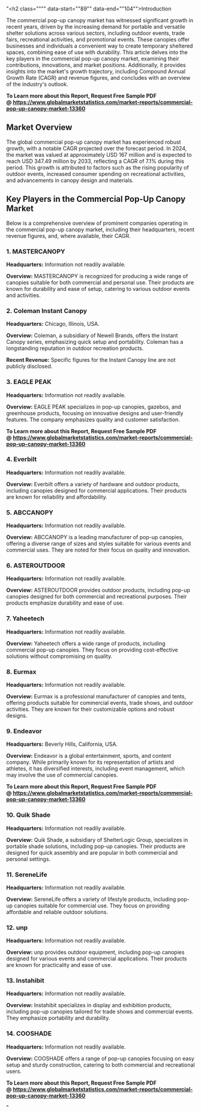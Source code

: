"<h2 class="""" data-start=""89"" data-end=""104"">Introduction</h2>
<p class="""" data-start=""106"" data-end=""301""><span class=""relative -mx-px my-[-0.2rem] rounded-sm px-px py-[0.2rem]"">The commercial pop-up canopy market has witnessed significant growth in recent years, driven by the increasing demand for portable and versatile shelter solutions across various sectors, including outdoor events, trade fairs, recreational activities, and promotional events.</span> <span class=""relative -mx-px my-[-0.2rem] rounded-sm px-px py-[0.2rem]"">These canopies offer businesses and individuals a convenient way to create temporary sheltered spaces, combining ease of use with durability.</span> <span class=""relative -mx-px my-[-0.2rem] rounded-sm px-px py-[0.2rem]"">This article delves into the key players in the commercial pop-up canopy market, examining their contributions, innovations, and market positions.</span> <span class=""relative -mx-px my-[-0.2rem] rounded-sm px-px py-[0.2rem]"">Additionally, it provides insights into the market's growth trajectory, including Compound Annual Growth Rate (CAGR) and revenue figures, and concludes with an overview of the industry's outlook.</span></p>
<p class="""" data-start=""106"" data-end=""301""><span class=""relative -mx-px my-[-0.2rem] rounded-sm px-px py-[0.2rem]""><strong>To Learn more about this Report, Request Free Sample PDF @&nbsp;<a href=""https://www.globalmarketstatistics.com/market-reports/commercial-pop-up-canopy-market-13360"">https://www.globalmarketstatistics.com/market-reports/commercial-pop-up-canopy-market-13360</a></strong></span></p>
<h2 class="""" data-start=""303"" data-end=""321"">Market Overview&nbsp;</h2>
<p class="""" data-start=""323"" data-end=""518""><span class=""relative -mx-px my-[-0.2rem] rounded-sm px-px py-[0.2rem]"">The global commercial pop-up canopy market has experienced robust growth, with a notable CAGR projected over the forecast period.</span> <span class=""relative -mx-px my-[-0.2rem] rounded-sm px-px py-[0.2rem]"">In 2024, the market was valued at approximately USD 167 million and is expected to reach USD 347.49 million by 2033, reflecting a CAGR of 7.1% during this period.</span> <span class=""relative -mx-px my-[-0.2rem] rounded-sm px-px py-[0.2rem]"">This growth is attributed to factors such as the rising popularity of outdoor events, increased consumer spending on recreational activities, and advancements in canopy design and materials.</span></p>
<h2 class="""" data-start=""520"" data-end=""573"">Key Players in the Commercial Pop-Up Canopy Market</h2>
<p class="""" data-start=""575"" data-end=""769"">Below is a comprehensive overview of prominent companies operating in the commercial pop-up canopy market, including their headquarters, recent revenue figures, and, where available, their CAGR.</p>
<h3 class="""" data-start=""771"" data-end=""790"">1. MASTERCANOPY</h3>
<p class="""" data-start=""792"" data-end=""895""><strong data-start=""792"" data-end=""809"">Headquarters:</strong> <span class=""relative -mx-px my-[-0.2rem] rounded-sm px-px py-[0.2rem]"">Information not readily available.</span></p>
<p class="""" data-start=""897"" data-end=""1036""><strong data-start=""897"" data-end=""910"">Overview:</strong> <span class=""relative -mx-px my-[-0.2rem] rounded-sm px-px py-[0.2rem]"">MASTERCANOPY is recognized for producing a wide range of canopies suitable for both commercial and personal use.</span> <span class=""relative -mx-px my-[-0.2rem] rounded-sm px-px py-[0.2rem]"">Their products are known for durability and ease of setup, catering to various outdoor events and activities.</span></p>
<h3 class="""" data-start=""1038"" data-end=""1067"">2. Coleman Instant Canopy</h3>
<p class="""" data-start=""1069"" data-end=""1172""><strong data-start=""1069"" data-end=""1086"">Headquarters:</strong> <span class=""relative -mx-px my-[-0.2rem] rounded-sm px-px py-[0.2rem]"">Chicago, Illinois, USA.</span></p>
<p class="""" data-start=""1174"" data-end=""1313""><strong data-start=""1174"" data-end=""1187"">Overview:</strong> <span class=""relative -mx-px my-[-0.2rem] rounded-sm px-px py-[0.2rem]"">Coleman, a subsidiary of Newell Brands, offers the Instant Canopy series, emphasizing quick setup and portability.</span> <span class=""relative -mx-px my-[-0.2rem] rounded-sm px-px py-[0.2rem]"">Coleman has a longstanding reputation in outdoor recreation products.</span></p>
<p class="""" data-start=""1315"" data-end=""1420""><strong data-start=""1315"" data-end=""1334"">Recent Revenue:</strong> <span class=""relative -mx-px my-[-0.2rem] rounded-sm px-px py-[0.2rem]"">Specific figures for the Instant Canopy line are not publicly disclosed.</span></p>
<h3 class="""" data-start=""1422"" data-end=""1439"">3. EAGLE PEAK</h3>
<p class="""" data-start=""1441"" data-end=""1544""><strong data-start=""1441"" data-end=""1458"">Headquarters:</strong> <span class=""relative -mx-px my-[-0.2rem] rounded-sm px-px py-[0.2rem]"">Information not readily available.</span></p>
<p class="""" data-start=""1546"" data-end=""1725""><strong data-start=""1546"" data-end=""1559"">Overview:</strong> <span class=""relative -mx-px my-[-0.2rem] rounded-sm px-px py-[0.2rem]"">EAGLE PEAK specializes in pop-up canopies, gazebos, and greenhouse products, focusing on innovative designs and user-friendly features.</span> <span class=""relative -mx-px my-[-0.2rem] rounded-sm px-px py-[0.2rem]"">The company emphasizes quality and customer satisfaction.</span></p>
<p class="""" data-start=""1546"" data-end=""1725""><span class=""relative -mx-px my-[-0.2rem] rounded-sm px-px py-[0.2rem]""><strong>To Learn more about this Report, Request Free Sample PDF @&nbsp;<a href=""https://www.globalmarketstatistics.com/market-reports/commercial-pop-up-canopy-market-13360"">https://www.globalmarketstatistics.com/market-reports/commercial-pop-up-canopy-market-13360</a></strong></span></p>
<h3 class="""" data-start=""1727"" data-end=""1742"">4. Everbilt</h3>
<p class="""" data-start=""1744"" data-end=""1847""><strong data-start=""1744"" data-end=""1761"">Headquarters:</strong> <span class=""relative -mx-px my-[-0.2rem] rounded-sm px-px py-[0.2rem]"">Information not readily available.</span></p>
<p class="""" data-start=""1849"" data-end=""1988""><strong data-start=""1849"" data-end=""1862"">Overview:</strong> <span class=""relative -mx-px my-[-0.2rem] rounded-sm px-px py-[0.2rem]"">Everbilt offers a variety of hardware and outdoor products, including canopies designed for commercial applications.</span> <span class=""relative -mx-px my-[-0.2rem] rounded-sm px-px py-[0.2rem]"">Their products are known for reliability and affordability.</span></p>
<h3 class="""" data-start=""1990"" data-end=""2006"">5. ABCCANOPY</h3>
<p class="""" data-start=""2008"" data-end=""2111""><strong data-start=""2008"" data-end=""2025"">Headquarters:</strong> <span class=""relative -mx-px my-[-0.2rem] rounded-sm px-px py-[0.2rem]"">Information not readily available.</span></p>
<p class="""" data-start=""2113"" data-end=""2252""><strong data-start=""2113"" data-end=""2126"">Overview:</strong> <span class=""relative -mx-px my-[-0.2rem] rounded-sm px-px py-[0.2rem]"">ABCCANOPY is a leading manufacturer of pop-up canopies, offering a diverse range of sizes and styles suitable for various events and commercial uses.</span> <span class=""relative -mx-px my-[-0.2rem] rounded-sm px-px py-[0.2rem]"">They are noted for their focus on quality and innovation.</span></p>
<h3 class="""" data-start=""2254"" data-end=""2273"">6. ASTEROUTDOOR</h3>
<p class="""" data-start=""2275"" data-end=""2378""><strong data-start=""2275"" data-end=""2292"">Headquarters:</strong> <span class=""relative -mx-px my-[-0.2rem] rounded-sm px-px py-[0.2rem]"">Information not readily available.</span></p>
<p class="""" data-start=""2380"" data-end=""2519""><strong data-start=""2380"" data-end=""2393"">Overview:</strong> <span class=""relative -mx-px my-[-0.2rem] rounded-sm px-px py-[0.2rem]"">ASTEROUTDOOR provides outdoor products, including pop-up canopies designed for both commercial and recreational purposes.</span> <span class=""relative -mx-px my-[-0.2rem] rounded-sm px-px py-[0.2rem]"">Their products emphasize durability and ease of use.</span></p>
<h3 class="""" data-start=""2521"" data-end=""2537"">7. Yaheetech</h3>
<p class="""" data-start=""2539"" data-end=""2642""><strong data-start=""2539"" data-end=""2556"">Headquarters:</strong> <span class=""relative -mx-px my-[-0.2rem] rounded-sm px-px py-[0.2rem]"">Information not readily available.</span></p>
<p class="""" data-start=""2644"" data-end=""2783""><strong data-start=""2644"" data-end=""2657"">Overview:</strong> <span class=""relative -mx-px my-[-0.2rem] rounded-sm px-px py-[0.2rem]"">Yaheetech offers a wide range of products, including commercial pop-up canopies.</span> <span class=""relative -mx-px my-[-0.2rem] rounded-sm px-px py-[0.2rem]"">They focus on providing cost-effective solutions without compromising on quality.</span></p>
<h3 class="""" data-start=""2785"" data-end=""2798"">8. Eurmax</h3>
<p class="""" data-start=""2800"" data-end=""2903""><strong data-start=""2800"" data-end=""2817"">Headquarters:</strong> <span class=""relative -mx-px my-[-0.2rem] rounded-sm px-px py-[0.2rem]"">Information not readily available.</span></p>
<p class="""" data-start=""2905"" data-end=""3044""><strong data-start=""2905"" data-end=""2918"">Overview:</strong> <span class=""relative -mx-px my-[-0.2rem] rounded-sm px-px py-[0.2rem]"">Eurmax is a professional manufacturer of canopies and tents, offering products suitable for commercial events, trade shows, and outdoor activities.</span> <span class=""relative -mx-px my-[-0.2rem] rounded-sm px-px py-[0.2rem]"">They are known for their customizable options and robust designs.</span></p>
<h3 class="""" data-start=""3046"" data-end=""3061"">9. Endeavor</h3>
<p class="""" data-start=""3063"" data-end=""3166""><strong data-start=""3063"" data-end=""3080"">Headquarters:</strong> <span class=""relative -mx-px my-[-0.2rem] rounded-sm px-px py-[0.2rem]"">Beverly Hills, California, USA.</span></p>
<p class="""" data-start=""3168"" data-end=""3347""><strong data-start=""3168"" data-end=""3181"">Overview:</strong> <span class=""relative -mx-px my-[-0.2rem] rounded-sm px-px py-[0.2rem]"">Endeavor is a global entertainment, sports, and content company.</span> <span class=""relative -mx-px my-[-0.2rem] rounded-sm px-px py-[0.2rem]"">While primarily known for its representation of artists and athletes, it has diversified interests, including event management, which may involve the use of commercial canopies.</span></p>
<p class="""" data-start=""3168"" data-end=""3347""><span class=""relative -mx-px my-[-0.2rem] rounded-sm px-px py-[0.2rem]""><strong>To Learn more about this Report, Request Free Sample PDF @&nbsp;<a href=""https://www.globalmarketstatistics.com/market-reports/commercial-pop-up-canopy-market-13360"">https://www.globalmarketstatistics.com/market-reports/commercial-pop-up-canopy-market-13360</a></strong></span></p>
<h3 class="""" data-start=""3349"" data-end=""3367"">10. Quik Shade</h3>
<p class="""" data-start=""3369"" data-end=""3472""><strong data-start=""3369"" data-end=""3386"">Headquarters:</strong> <span class=""relative -mx-px my-[-0.2rem] rounded-sm px-px py-[0.2rem]"">Information not readily available.</span></p>
<p class="""" data-start=""3474"" data-end=""3613""><strong data-start=""3474"" data-end=""3487"">Overview:</strong> <span class=""relative -mx-px my-[-0.2rem] rounded-sm px-px py-[0.2rem]"">Quik Shade, a subsidiary of ShelterLogic Group, specializes in portable shade solutions, including pop-up canopies.</span> <span class=""relative -mx-px my-[-0.2rem] rounded-sm px-px py-[0.2rem]"">Their products are designed for quick assembly and are popular in both commercial and personal settings.</span></p>
<h3 class="""" data-start=""3615"" data-end=""3633"">11. SereneLife</h3>
<p class="""" data-start=""3635"" data-end=""3738""><strong data-start=""3635"" data-end=""3652"">Headquarters:</strong> <span class=""relative -mx-px my-[-0.2rem] rounded-sm px-px py-[0.2rem]"">Information not readily available.</span></p>
<p class="""" data-start=""3740"" data-end=""3879""><strong data-start=""3740"" data-end=""3753"">Overview:</strong> <span class=""relative -mx-px my-[-0.2rem] rounded-sm px-px py-[0.2rem]"">SereneLife offers a variety of lifestyle products, including pop-up canopies suitable for commercial use.</span> <span class=""relative -mx-px my-[-0.2rem] rounded-sm px-px py-[0.2rem]"">They focus on providing affordable and reliable outdoor solutions.</span></p>
<h3 class="""" data-start=""3881"" data-end=""3892"">12. unp</h3>
<p class="""" data-start=""3894"" data-end=""3997""><strong data-start=""3894"" data-end=""3911"">Headquarters:</strong> <span class=""relative -mx-px my-[-0.2rem] rounded-sm px-px py-[0.2rem]"">Information not readily available.</span></p>
<p class="""" data-start=""3999"" data-end=""4138""><strong data-start=""3999"" data-end=""4012"">Overview:</strong> <span class=""relative -mx-px my-[-0.2rem] rounded-sm px-px py-[0.2rem]"">unp provides outdoor equipment, including pop-up canopies designed for various events and commercial applications.</span> <span class=""relative -mx-px my-[-0.2rem] rounded-sm px-px py-[0.2rem]"">Their products are known for practicality and ease of use.</span></p>
<h3 class="""" data-start=""4140"" data-end=""4158"">13. Instahibit</h3>
<p class="""" data-start=""4160"" data-end=""4263""><strong data-start=""4160"" data-end=""4177"">Headquarters:</strong> <span class=""relative -mx-px my-[-0.2rem] rounded-sm px-px py-[0.2rem]"">Information not readily available.</span></p>
<p class="""" data-start=""4265"" data-end=""4404""><strong data-start=""4265"" data-end=""4278"">Overview:</strong> <span class=""relative -mx-px my-[-0.2rem] rounded-sm px-px py-[0.2rem]"">Instahibit specializes in display and exhibition products, including pop-up canopies tailored for trade shows and commercial events.</span> <span class=""relative -mx-px my-[-0.2rem] rounded-sm px-px py-[0.2rem]"">They emphasize portability and durability.</span></p>
<h3 class="""" data-start=""4406"" data-end=""4422"">14. COOSHADE</h3>
<p class="""" data-start=""4424"" data-end=""4527""><strong data-start=""4424"" data-end=""4441"">Headquarters:</strong> <span class=""relative -mx-px my-[-0.2rem] rounded-sm px-px py-[0.2rem]"">Information not readily available.</span></p>
<p class="""" data-start=""4529"" data-end=""4685""><strong data-start=""4529"" data-end=""4542"">Overview:</strong> COOSHADE offers a range of pop-up canopies focusing on easy setup and sturdy construction, catering to both commercial and recreational users.</p>
<p class="""" data-start=""4529"" data-end=""4685""><strong>To Learn more about this Report, Request Free Sample PDF @&nbsp;<a href=""https://www.globalmarketstatistics.com/market-reports/commercial-pop-up-canopy-market-13360"">https://www.globalmarketstatistics.com/market-reports/commercial-pop-up-canopy-market-13360</a></strong></p>"
